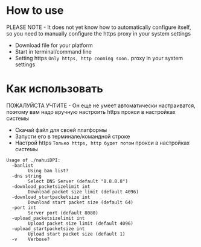 # How to use
PLEASE NOTE - It does not yet know how to automatically configure itself, so you need to manually configure the https proxy in your system settings
- Download file for your platform
- Start in terminal/command line
- Setting https `Only https, http cooming soon.` proxy in your system settings

# Как использовать
ПОЖАЛУЙСТА УЧТИТЕ - Он еще не умеет автоматически настраиватся, поэтому вам надо вручную настроить https прокси в настройках системы
- Скачай файл для своей платформы
- Запусти его в терминале/командной строке
- Настрой https `Только https, http будет потом`  прокси в настройках системы

```
Usage of ./nahuiDPI:
  -banlist
        Using ban list?
  -dns string
        Select DNS Server (default "8.8.8.8")
  -download_packetsizelimit int
        Download packet size limit (default 4096)
  -download_startpacketsize int
        Download start packet size (default 64)
  -port int
        Server port (default 8080)
  -upload_packetsizelimit int
        Upload packet size limit (default 4096)
  -upload_startpacketsize int
        Upload start packet size (default 1)
  -v    Verbose?
```
